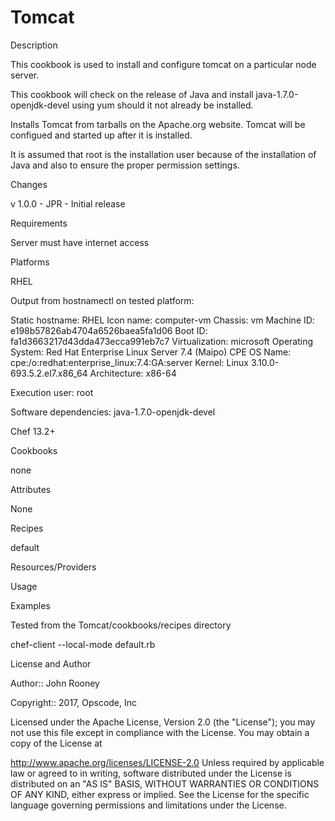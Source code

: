 
# Tomcat


Description

This cookbook is used to install and configure tomcat on a particular node server. 

This cookbook will check on the release of Java and install java-1.7.0-openjdk-devel 
using yum should it not already be installed.  

Installs Tomcat from tarballs on the Apache.org website. 
Tomcat will be configued and started up after it is installed.

It is assumed that root is the installation user because of the installation of Java 
and also to ensure the proper permission settings. 
 

Changes

v 1.0.0 - JPR - Initial release



Requirements

Server must have internet access

Platforms

RHEL

Output from hostnamectl on tested platform:

   Static hostname: RHEL
         Icon name: computer-vm
           Chassis: vm
        Machine ID: e198b57826ab4704a6526baea5fa1d06
           Boot ID: fa1d3663217d43dda473ecca991eb7c7
    Virtualization: microsoft
  Operating System: Red Hat Enterprise Linux Server 7.4 (Maipo)
       CPE OS Name: cpe:/o:redhat:enterprise_linux:7.4:GA:server
            Kernel: Linux 3.10.0-693.5.2.el7.x86_64
      Architecture: x86-64

Execution user: root

Software dependencies: java-1.7.0-openjdk-devel

Chef 13.2+


Cookbooks

none


Attributes

None


Recipes

default



Resources/Providers



Usage



Examples

Tested from the Tomcat/cookbooks/recipes directory

chef-client --local-mode default.rb

License and Author

Author:: John Rooney

Copyright:: 2017, Opscode, Inc

Licensed under the Apache License, Version 2.0 (the "License"); you may not use this file except in compliance with the License. You may obtain a copy of the License at

http://www.apache.org/licenses/LICENSE-2.0
Unless required by applicable law or agreed to in writing, software distributed under the License is distributed on an "AS IS" BASIS, WITHOUT WARRANTIES OR CONDITIONS OF ANY KIND, either express or implied. See the License for the specific language governing permissions and limitations under the License.

